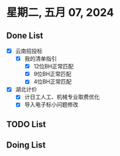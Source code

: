 # 星期二, 五月 07, 2024

## Done List

- [x] 云南招投标
  - [x] 我的清单指引
    - [x] 12位BH正常匹配
    - [x] 9位BH正常匹配
    - [x] 4位BH正常匹配
- [x] 湖北计价
  - [x] 计日工人工、机械专业取费优化
  - [x] 导入电子标小问题修改

## TODO List

## Doing List
